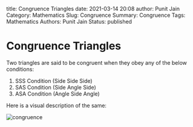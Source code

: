 title: Congruence Triangles
date: 2021-03-14 20:08
author: Punit Jain
Category: Mathematics
Slug: Congruence
Summary: Congruence
Tags: Mathematics
Authors: Punit Jain
Status: published

# Congruence Triangles
Two triangles are said to be congruent when they obey any of the below conditions:
1. SSS Condition (Side Side Side)
2. SAS Condition (Side Angle Side)
3. ASA Condition (Angle Side Angle)

Here is a visual description of the same:

![congruence]

[congruence]: {static}/images/congruence.jpg


